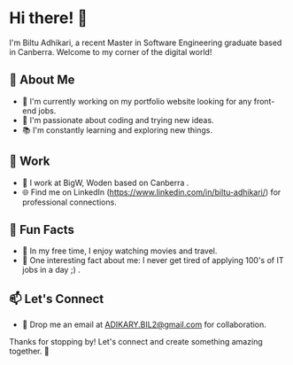 # Hi there! 👋

I'm Biltu Adhikari, a recent Master in Software Engineering graduate  based in Canberra. Welcome to my corner of the digital world!

## 🚀 About Me

- 🔭 I'm currently working on my portfolio website looking for any front-end jobs.
- 🌱 I'm passionate about coding and trying new ideas.
- 📚 I'm constantly learning and exploring new things.

## 💼 Work

- 👔 I work at BigW, Woden based on Canberra .
- 🌐 Find me on LinkedIn (https://www.linkedin.com/in/biltu-adhikari/) for professional connections.

## 🌈 Fun Facts

- 🎸 In my free time, I enjoy watching movies and travel.
- 🎨 One interesting fact about me: I never get tired of applying 100's of IT jobs in a day ;) .

## 📫 Let's Connect
- 📧 Drop me an email at ADIKARY.BIL2@gmail.com for collaboration.

Thanks for stopping by! Let's connect and create something amazing together. 🌟
